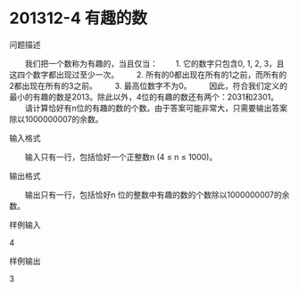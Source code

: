 # 201312-4 有趣的数

问题描述

　　我们把一个数称为有趣的，当且仅当：
　　1. 它的数字只包含0, 1, 2, 3，且这四个数字都出现过至少一次。
　　2. 所有的0都出现在所有的1之前，而所有的2都出现在所有的3之前。
　　3. 最高位数字不为0。
　　因此，符合我们定义的最小的有趣的数是2013。除此以外，4位的有趣的数还有两个：2031和2301。
　　请计算恰好有n位的有趣的数的个数。由于答案可能非常大，只需要输出答案除以1000000007的余数。

输入格式

　　输入只有一行，包括恰好一个正整数n (4 ≤ n ≤ 1000)。

输出格式

　　输出只有一行，包括恰好n 位的整数中有趣的数的个数除以1000000007的余数。

样例输入

4

样例输出

3